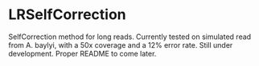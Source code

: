 # LRSelfCorrection

SelfCorrection method for long reads.
Currently tested on simulated read from A. baylyi, with a 50x coverage and a 12% error rate.
Still under development.
Proper README to come later.
